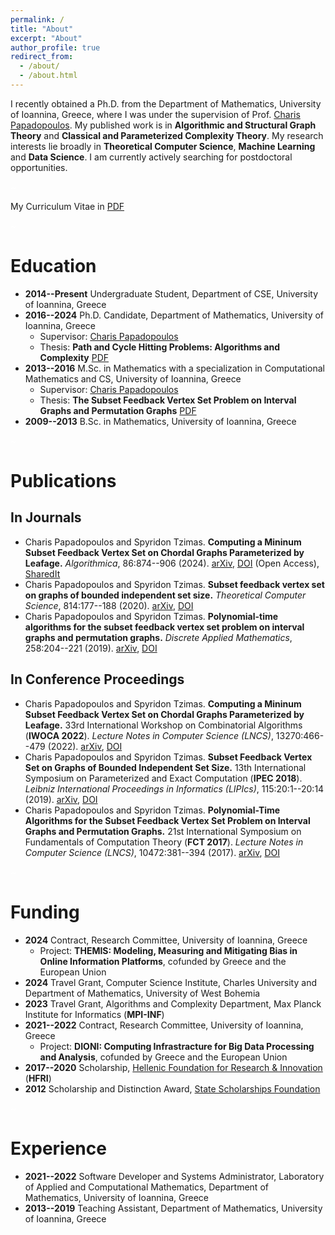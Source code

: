 ```yaml
---
permalink: /
title: "About"
excerpt: "About"
author_profile: true
redirect_from: 
  - /about/
  - /about.html
---
```


<style>span:hover{background-color:lightblue;}</style>
I recently obtained a Ph.D. from the Department of Mathematics, University of Ioannina, Greece, where I was under the supervision of Prof. <span>[Charis Papadopoulos](https://www.cse.uoi.gr/~charis/)</span>.
My published work is in **Algorithmic and Structural Graph Theory** and **Classical and Parameterized Complexity Theory**.
My research interests lie broadly in **Theoretical Computer Science**, **Machine Learning** and **Data Science**.
I am currently actively searching for postdoctoral opportunities.

<p style="color:White;">~</p>

My Curriculum Vitae in <span>[PDF](https://stzimas.github.io/files/STzimas_CV.pdf)</span>

<p style="color:White;">~</p>

Education
=
* **2014--Present** Undergraduate Student, Department of CSE, University of Ioannina, Greece
* **2016--2024** Ph.D. Candidate, Department of Mathematics, University of Ioannina, Greece
  - Supervisor: [Charis Papadopoulos](https://www.cse.uoi.gr/~charis/)
  - Thesis: **Path and Cycle Hitting Problems: Algorithms and Complexity** <span>[PDF](https://stzimas.github.io/files/STzimas_PhD_Thesis.pdf)</span>
* **2013--2016** M.Sc. in Mathematics with a specialization in Computational Mathematics and CS, University of Ioannina, Greece
  - Supervisor: [Charis Papadopoulos](https://www.cse.uoi.gr/~charis/)
  - Thesis: **The Subset Feedback Vertex Set Problem on Interval Graphs and Permutation Graphs** <span>[PDF](https://stzimas.github.io/files/STzimas_MSc_Thesis.pdf)</span>
* **2009--2013** B.Sc. in Mathematics, University of Ioannina, Greece

<p style="color:White;">~</p>

Publications
=

In Journals
-
* Charis Papadopoulos and Spyridon Tzimas. **Computing a Mininum Subset Feedback Vertex Set on Chordal Graphs Parameterized by Leafage.** _Algorithmica_, 86:874--906 (2024). <span>[arXiv](https://arxiv.org/abs/2103.03035)</span>, <span>[DOI](https://doi.org/10.1007/s00453-023-01149-5)</span> (Open Access), <span>[SharedIt](https://rdcu.be/dgNqx)</span>
* Charis Papadopoulos and Spyridon Tzimas. **Subset feedback vertex set on graphs of bounded independent set size.** _Theoretical Computer Science_, 814:177--188 (2020). <span>[arXiv](https://arxiv.org/abs/1805.07141)</span>, <span>[DOI](https://doi.org/10.1016/j.tcs.2020.01.029)</span>
* Charis Papadopoulos and Spyridon Tzimas. **Polynomial-time algorithms for the subset feedback vertex set problem on interval graphs and permutation graphs.** _Discrete Applied Mathematics_, 258:204--221 (2019). <span>[arXiv](https://arxiv.org/abs/1701.04634)</span>, <span>[DOI](https://doi.org/10.1016/j.dam.2018.11.017)</span>

In Conference Proceedings
-
* Charis Papadopoulos and Spyridon Tzimas. **Computing a Mininum Subset Feedback Vertex Set on Chordal Graphs Parameterized by Leafage.** 33rd International Workshop on Combinatorial Algorithms (**IWOCA 2022**). _Lecture Notes in Computer Science (LNCS)_, 13270:466--479 (2022). <span>[arXiv](https://arxiv.org/abs/2103.03035)</span>, <span>[DOI](https://doi.org/10.1007/978-3-031-06678-8_34)</span>
* Charis Papadopoulos and Spyridon Tzimas. **Subset Feedback Vertex Set on Graphs of Bounded Independent Set Size.** 13th International Symposium on Parameterized and Exact  Computation (**IPEC 2018**). _Leibniz International Proceedings in Informatics (LIPIcs)_, 115:20:1--20:14 (2019). <span>[arXiv](https://arxiv.org/abs/1805.07141)</span>, <span>[DOI](https://doi.org/10.4230/LIPIcs.IPEC.2018.20)</span>
* Charis Papadopoulos and Spyridon Tzimas. **Polynomial-Time Algorithms for the Subset Feedback Vertex Set Problem on Interval Graphs and Permutation Graphs.** 21st International Symposium on Fundamentals of Computation Theory (**FCT 2017**). _Lecture Notes in Computer Science (LNCS)_, 10472:381--394 (2017). <span>[arXiv](https://arxiv.org/abs/1701.04634)</span>, <span>[DOI](https://doi.org/10.1007/978-3-662-55751-8_30)</span>

<p style="color:White;">~</p>

Funding
=
* **2024** Contract, Research Committee, University of Ioannina, Greece
  - Project: **THEMIS: Modeling, Measuring and Mitigating Bias in Online Information Platforms**, cofunded by Greece and the European Union
* **2024** Travel Grant, Computer Science Institute, Charles University and Department of Mathematics, University of West Bohemia
* **2023** Travel Grant, Algorithms and Complexity Department, Max Planck Institute for Informatics (**MPI-INF**)
* **2021--2022** Contract, Research Committee, University of Ioannina, Greece
  - Project: **DIONI: Computing Infrastracture for Big Data Processing and Analysis**, cofunded by Greece and the European Union
* **2017--2020** Scholarship, <span>[Hellenic Foundation for Research & Innovation](https://www.elidek.gr/en/)</span> (**HFRI**)
* **2012** Scholarship and Distinction Award, <span>[State Scholarships Foundation](https://www.iky.gr/en/)</span>

<p style="color:White;">~</p>

Experience
=
* **2021--2022** Software Developer and Systems Administrator, Laboratory of Applied and Computational Mathematics, Department of Mathematics, University of Ioannina, Greece
* **2013--2019** Teaching Assistant, Department of Mathematics, University of Ioannina, Greece
